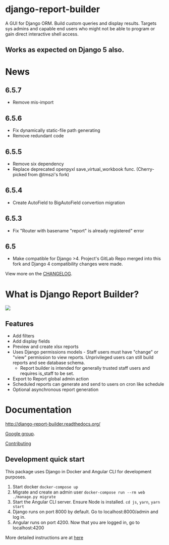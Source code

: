 # django-report-builder

A GUI for Django ORM. Build custom queries and display results.
Targets sys admins and capable end users who might not be able to program or gain direct interactive shell access.

## Works as expected on Django 5 also.

# News

## 6.5.7
- Remove mis-import

## 6.5.6
- Fix dynamically static-file path generating
- Remove redundant code

## 6.5.5

- Remove six dependency
- Replace deprecated openpyxl save_virtual_workbook func. (Cherry-picked from @tmszi's fork)

## 6.5.4

- Create AutoField to BigAutoField convertion migration

## 6.5.3

- Fix "Router with basename "report" is already registered" error

## 6.5

- Make compatible for Django >4. Project's GitLab Repo merged into this fork and Django 4 compatibility changes were made.

View more on the [CHANGELOG](CHANGELOG).

# What is Django Report Builder?

![](docs/screenshots/reportbuilderscreen.jpg)

## Features

* Add filters
* Add display fields
* Preview and create xlsx reports
* Uses Django permissions models - Staff users must have "change" or "view" permission to view
  reports. Unprivileged users can still build reports and see database schema.
    * Report builder is intended for generally trusted staff users and requires is_staff to be set.
* Export to Report global admin action
* Scheduled reports can generate and send to users on cron like schedule
* Optional asynchronous report generation

# Documentation

http://django-report-builder.readthedocs.org/

[Google group](https://groups.google.com/forum/#!forum/django-report-builder/).

[Contributing](http://django-report-builder.readthedocs.org/en/latest/contributors/)

## Development quick start

This package uses Django in Docker and Angular CLI for development purposes.

1. Start docker `docker-compose up`
2. Migrate and create an admin user `docker-compose run --rm web ./manage.py migrate`
3. Start the Angular CLI server. Ensure Node is installed. `cd js`, `yarn`, `yarn start`
4. Django runs on port 8000 by default. Go to localhost:8000/admin and log in.
5. Angular runs on port 4200. Now that you are logged in, go to localhost:4200

More detailed instructions are at [here](https://django-report-builder.readthedocs.io/en/latest/contributors/)
